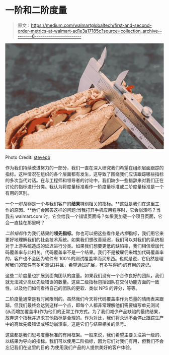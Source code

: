 # 一阶和二阶度量

> 原文：<https://medium.com/walmartglobaltech/first-and-second-order-metrics-at-walmart-ad1e3a17185c?source=collection_archive---------6----------------------->

![](img/1d137be663c27409fc309d3eaf10021b.png)

Photo Credit: [stevepb](https://pixabay.com/photos/diet-calorie-counter-weight-loss-695723/)

作为我们持续改进努力的一部分，我们一直在深入研究我们希望在组织层面跟踪的指标。这种情况在组织的各个层面都有发生，这导致了围绕我们应该跟踪哪些指标的多次当代对话。在与工程师和领导者的讨论中，我们缺少一些措辞来对我们正在讨论的指标进行分类。我认为将度量标准看作一阶度量标准或二阶度量标准是一个有用的区别。

一个*一阶指标*是一个与我们客户的**结果**特别相关的指标。**这就是我们在这里工作的原因。**他们会回答这样的问题:当我打开手机应用程序时，它会崩溃吗？当我去 walmart.com 时，它会给我一个错误页面吗？如果我加载一个项目页面，它会一直挂在那里吗？

*二阶指标*作为我们结果的**领先指标**。你也可以把这些看作是*内部*指标，我们用它来更好地理解我们的社会技术系统。如果我们想改善延迟，我们可以对我们的系统相对于上游系统造成的延迟进行分类。如果我们想要更低的缺陷率，我们相信增加代码覆盖率与此相关。代码覆盖率不是一个结果。我们不是被雇佣来增加代码覆盖率的，客户也不会因为软件有 100%的测试覆盖率而买东西。也就是说，它仍然是理解我们的软件有多可测试(并且，希望通过扩展，有多写得好)的有用的速记。

这些二阶度量也扩展到面向团队的度量。如果我们没有一个合作良好的团队，我们就无法减少高优先级错误的数量。这些二级指标包括团队在交付功能方面的一致性，以及他们如何看待自己的团队的更软、类似 NPS 的评分，等等。

二阶度量通常是有时间限制的。虽然我们今天将代码覆盖率作为质量的晴雨表来跟踪，但我们最终会达到这样一个点，即每个人都非常理解他们需要编写单元测试(从而增加覆盖率)作为他们的正常工作方式。为了我们减少产品缺陷的最终结果，放弃这个指标并追求其他指标是合理的。作为对比，我们将永远不会停止跟踪生产中的高优先级错误或移动崩溃率，这是它们与结果相关的信号。

这些都是我们思考度量标准的有用框架。一般来说，我们希望主要关注第一级的、以结果为导向的指标。我们可以使用二阶指标，因为它们对我们有用，但我们不会忘记我们在这里的目的:为使用我们产品的人提供美好的客户体验。